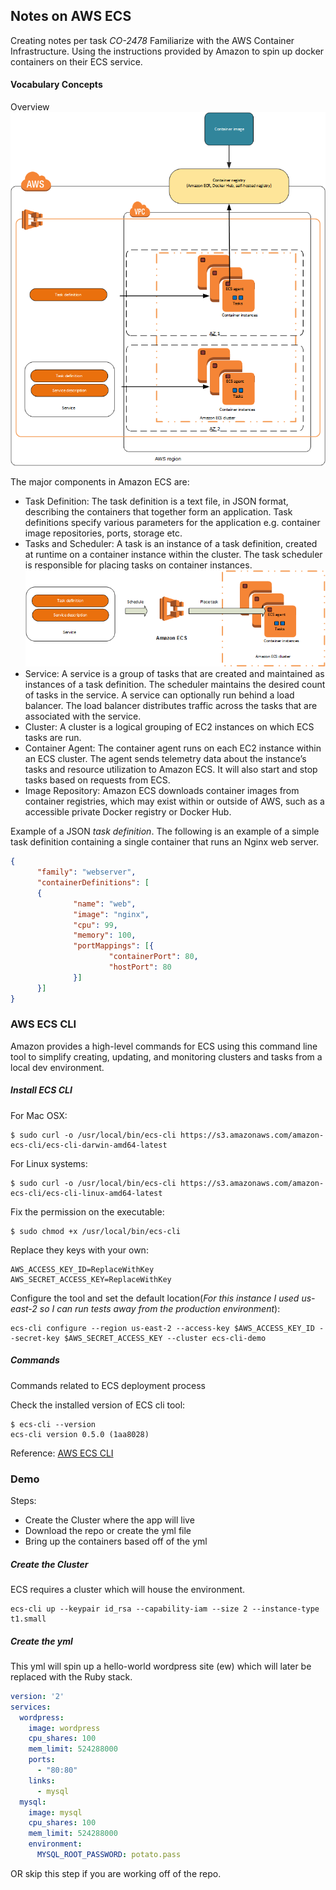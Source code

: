 ## Notes on AWS ECS
Creating notes per task *CO-2478* Familiarize with the AWS Container Infrastructure. Using the instructions provided by Amazon to spin up docker containers on their ECS service.

#### Vocabulary Concepts
Overview
![Overview](assets/overview.png)

The major components in Amazon ECS are:

* Task Definition: The task definition is a text file, in JSON format, describing the containers that together form an application. Task definitions specify various parameters for the application e.g. container image repositories, ports, storage etc.
* Tasks and Scheduler: A task is an instance of a task definition, created at runtime on a container instance within the cluster. The task scheduler is responsible for placing tasks on container instances.
![Tasks](assets/tasks.png)
* Service: A service is a group of tasks that are created and maintained as instances of a task definition. The scheduler maintains the desired count of tasks in the service. A service can optionally run behind a load balancer. The load balancer distributes traffic across the tasks that are associated with the service.
* Cluster: A cluster is a logical grouping of EC2 instances on which ECS tasks are run.
* Container Agent: The container agent runs on each EC2 instance within an ECS cluster. The agent sends telemetry data about the instance’s tasks and resource utilization to Amazon ECS. It will also start and stop tasks based on requests from ECS.
* Image Repository: Amazon ECS downloads container images from container registries, which may exist within or outside of AWS, such as a accessible private Docker registry or Docker Hub.



Example of a JSON *task definition*. The following is an example of a simple task definition containing a single container that runs an Nginx web server.
```json
{
      "family": "webserver",
      "containerDefinitions": [
      {
              "name": "web",
              "image": "nginx",
              "cpu": 99,
              "memory": 100,
              "portMappings": [{
                      "containerPort": 80,
                      "hostPort": 80
              }]
      }]
}
```

### AWS ECS CLI
Amazon provides a high-level commands for ECS using this command line tool to simplify creating, updating, and monitoring clusters and tasks from a local dev environment.

##### Install ECS CLI

For Mac OSX:
```shell
$ sudo curl -o /usr/local/bin/ecs-cli https://s3.amazonaws.com/amazon-ecs-cli/ecs-cli-darwin-amd64-latest
```
For Linux systems:
```shell
$ sudo curl -o /usr/local/bin/ecs-cli https://s3.amazonaws.com/amazon-ecs-cli/ecs-cli-linux-amd64-latest

```
Fix the permission on the executable:
```shell
$ sudo chmod +x /usr/local/bin/ecs-cli
```

Replace they keys with your own:
```
AWS_ACCESS_KEY_ID=ReplaceWithKey
AWS_SECRET_ACCESS_KEY=ReplaceWithKey
```

Configure the tool and set the default location(*For this instance I used us-east-2 so I can run tests away from the production environment*):
```shell
ecs-cli configure --region us-east-2 --access-key $AWS_ACCESS_KEY_ID --secret-key $AWS_SECRET_ACCESS_KEY --cluster ecs-cli-demo
```


##### Commands
Commands related to ECS deployment process

Check the installed version of ECS cli tool:
```shell
$ ecs-cli --version
ecs-cli version 0.5.0 (1aa8028)
```



Reference: [AWS ECS CLI](http://docs.aws.amazon.com/AmazonECS/latest/developerguide/get-set-up-for-amazon-ecs.html)




### Demo

Steps:
* Create the Cluster where the app will live
* Download the repo or create the yml file
* Bring up the containers based off of the yml

##### Create the Cluster

ECS requires a cluster which will house the environment.
```shell
ecs-cli up --keypair id_rsa --capability-iam --size 2 --instance-type t1.small
```


##### Create the yml

This yml will spin up a hello-world wordpress site (ew) which will later be replaced with the Ruby stack.
```yml
version: '2'
services:
  wordpress:
    image: wordpress
    cpu_shares: 100
    mem_limit: 524288000
    ports:
      - "80:80"
    links:
      - mysql
  mysql:
    image: mysql
    cpu_shares: 100
    mem_limit: 524288000
    environment:
      MYSQL_ROOT_PASSWORD: potato.pass
```

OR skip this step if you are working off of the repo.
